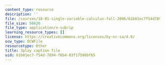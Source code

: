 ```yaml
---
content_type: resource
description: ''
file: /courses/18-01-single-variable-calculus-fall-2006/61b01ec7f54d7894f6b403f17598bf65_ryLdyDrBfvI.srt
file_size: 56626
file_type: application/x-subrip
learning_resource_types: []
license: https://creativecommons.org/licenses/by-nc-sa/4.0/
ocw_type: OCWFile
resourcetype: Other
title: 3play caption file
uid: 61b01ec7-f54d-7894-f6b4-03f17598bf65
---
```

